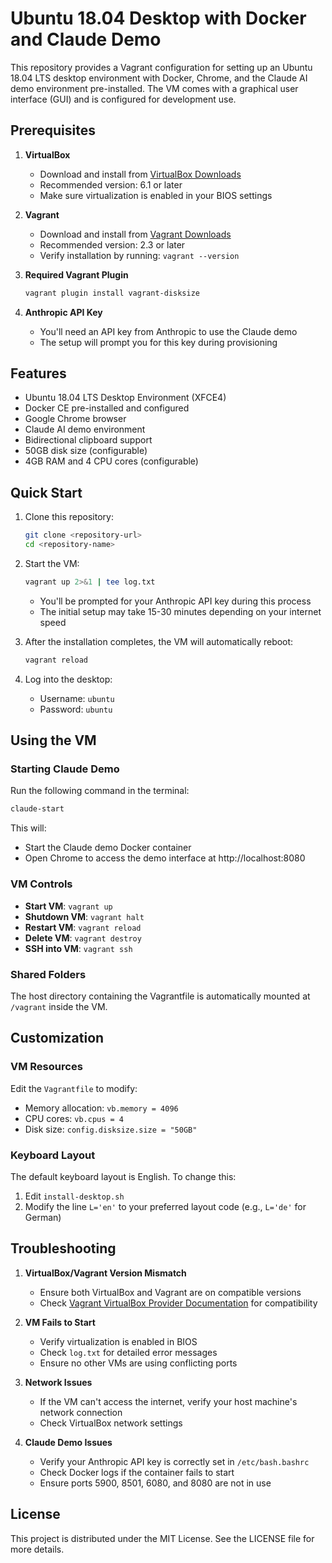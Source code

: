 # Ubuntu 18.04 Desktop with Docker and Claude Demo

This repository provides a Vagrant configuration for setting up an Ubuntu 18.04 LTS desktop environment with Docker, Chrome, and the Claude AI demo environment pre-installed. The VM comes with a graphical user interface (GUI) and is configured for development use.

## Prerequisites

1. **VirtualBox**
   - Download and install from [VirtualBox Downloads](https://www.virtualbox.org/wiki/Downloads)
   - Recommended version: 6.1 or later
   - Make sure virtualization is enabled in your BIOS settings

2. **Vagrant**
   - Download and install from [Vagrant Downloads](https://developer.hashicorp.com/vagrant/downloads)
   - Recommended version: 2.3 or later
   - Verify installation by running: `vagrant --version`

3. **Required Vagrant Plugin**
   ```bash
   vagrant plugin install vagrant-disksize
   ```

4. **Anthropic API Key**
   - You'll need an API key from Anthropic to use the Claude demo
   - The setup will prompt you for this key during provisioning

## Features

- Ubuntu 18.04 LTS Desktop Environment (XFCE4)
- Docker CE pre-installed and configured
- Google Chrome browser
- Claude AI demo environment
- Bidirectional clipboard support
- 50GB disk size (configurable)
- 4GB RAM and 4 CPU cores (configurable)

## Quick Start

1. Clone this repository:
   ```bash
   git clone <repository-url>
   cd <repository-name>
   ```

2. Start the VM:
   ```bash
   vagrant up 2>&1 | tee log.txt
   ```
   - You'll be prompted for your Anthropic API key during this process
   - The initial setup may take 15-30 minutes depending on your internet speed

3. After the installation completes, the VM will automatically reboot:
   ```bash
   vagrant reload
   ```

4. Log into the desktop:
   - Username: `ubuntu`
   - Password: `ubuntu`

## Using the VM

### Starting Claude Demo
Run the following command in the terminal:
```bash
claude-start
```
This will:
- Start the Claude demo Docker container
- Open Chrome to access the demo interface at http://localhost:8080

### VM Controls
- **Start VM**: `vagrant up`
- **Shutdown VM**: `vagrant halt`
- **Restart VM**: `vagrant reload`
- **Delete VM**: `vagrant destroy`
- **SSH into VM**: `vagrant ssh`

### Shared Folders
The host directory containing the Vagrantfile is automatically mounted at `/vagrant` inside the VM.

## Customization

### VM Resources
Edit the `Vagrantfile` to modify:
- Memory allocation: `vb.memory = 4096`
- CPU cores: `vb.cpus = 4`
- Disk size: `config.disksize.size = "50GB"`

### Keyboard Layout
The default keyboard layout is English. To change this:
1. Edit `install-desktop.sh`
2. Modify the line `L='en'` to your preferred layout code (e.g., `L='de'` for German)

## Troubleshooting

1. **VirtualBox/Vagrant Version Mismatch**
   - Ensure both VirtualBox and Vagrant are on compatible versions
   - Check [Vagrant VirtualBox Provider Documentation](https://developer.hashicorp.com/vagrant/docs/providers/virtualbox) for compatibility

2. **VM Fails to Start**
   - Verify virtualization is enabled in BIOS
   - Check `log.txt` for detailed error messages
   - Ensure no other VMs are using conflicting ports

3. **Network Issues**
   - If the VM can't access the internet, verify your host machine's network connection
   - Check VirtualBox network settings

4. **Claude Demo Issues**
   - Verify your Anthropic API key is correctly set in `/etc/bash.bashrc`
   - Check Docker logs if the container fails to start
   - Ensure ports 5900, 8501, 6080, and 8080 are not in use

## License

This project is distributed under the MIT License. See the LICENSE file for more details.